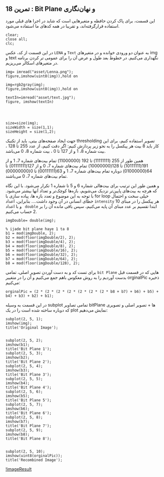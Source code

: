 ## تمرین 18 : Bit Plane و نهان‌نگاری

این قسمت، برای پاک کردن حافظه و متغیرهایی است که شاید در اجرا های قبلی مورد استفاده قرارگرفته‌اند، و تقریبا در همه کدهای ما استفاده می‌شود.

```
clear;
close all;
clc;
```
در این قسمت از کد، عکس ```LENA``` و ```Text``` به عنوان دو ورودی خوانده و در متغیرهای img و text نگهداری می‌کنیم. در خطوط بعد طول و عرض آن را برای عمومی تر کردن برنامه در متغیرهای اسکالر می‌ریزیم. 
```
img= imread("asset/Lenna.png");
figure,imshow(uint8(img)),hold on

img=rgb2gray(img);
figure,imshow(uint8(img)),hold on

textIn=imread("asset/text.jpg");
figure, imshow(textIn)




size=size(img);
sizeWidth = size(1,1);
sizeHeight = size(1,2);
```
جهت ایجاد صفحه‌های بیتی، باید از تکنیک thresholding تصویر استفاده کنیم، برای این کار باید 8 بیت هر پیکسل را به نحو زیر پردازش کنیم:
اگر دقت کنیم، از عدد 255 تا 128 ، بیت شماره 8، 1 و از 127 تا 0 ، بیت شماره 8، 0 می‌باشد.

همین طور از 255 (11111111) تا 192 (11000000) تمام بیت‌های شماره 7، 1 و  از 191(10111111) تا 128(10000000) تمام بیت‌های شماره 7، 0 و از 127(01111111) تا 64(01000000) دوباره تمام بیت‌های شماره 7، 1 و 63(00111111) تا 0(00000000) تمام بیت‌های شماره 7، 0 می‌باشند.

و همین طور این ترتیب برای بیت‌هالی شماره 6 و 5 تا شماره 1 تکرار می‌شود. با این نگاه که هرچه به بیت‌های پایین‌تر نزدیک می‌شویم، بازه‌ها کوچک‌تر و تعداد آنها بیشتر می‌شود.
با توجه به این موضوع و تعدد بازه ها، پیاده سازی با for loop خیلی سخت و احتمال خطای انسانی در آن وجود داشت.... بنابراین، اعداد ```intensity``` هر پیکسل را در مبنای 10 و با اعداد ``` double``` ابتدا تقسیم بر عدد مبنای آن پایه می‌کنیم، سپس باقی مانده آن را بر 2 حساب می‌کنیم.
```
imgDouble= double(img);

% ijade bit plane haye 1 ta 8
b1 = mod(imgDouble, 2);
b2 = mod(floor(imgDouble/2), 2);
b3 = mod(floor(imgDouble/4), 2);
b4 = mod(floor(imgDouble/8), 2);
b5 = mod(floor(imgDouble/16), 2);
b6 = mod(floor(imgDouble/32), 2);
b7 = mod(floor(imgDouble/64), 2);
b8 = mod(floor(imgDouble/128), 2);

```
برای تست کد و به دست آوردن تصویر اصلی، تمامی ```bit Plane``` هایی که در قسمت قبل بدست آوردیم را به روش معکوس باهم جمع می‌کنیم و آن را در متغییر orginalPic ذخیره می‌کنیم:
```
orginalPic = (2 * (2 * (2 * (2 * (2 * (2 * (2 * b8 + b7) + b6) + b5) + b4) + b3) + b2) + b1);
```

در این قسمت به وسیله subplot تمامی تصاویر bitPlane ها + تصویر اصلی و تصویری که دوباره ساخته شده است را در یک plot نمایش می‌دهیم:
```
subplot(2, 5, 1);
imshow(img);
title('Original Image');


subplot(2, 5, 2);
imshow(b1);
title('Bit Plane 1');
subplot(2, 5, 3);
imshow(b2);
title('Bit Plane 2');
subplot(2, 5, 4);
imshow(b3);
title('Bit Plane 3');
subplot(2, 5, 5);
imshow(b4);
title('Bit Plane 4');
subplot(2, 5, 6);
imshow(b5);
title('Bit Plane 5');
subplot(2, 5, 7);
imshow(b6);
title('Bit Plane 6');
subplot(2, 5, 8);
imshow(b7);
title('Bit Plane 7');
subplot(2, 5, 9);
imshow(b8);
title('Bit Plane 8');


subplot(2, 5, 10);
imshow(uint8(orginalPic));
title('Recombined Image');
```

[!imageResult](https://github.com/semnan-university-ai/image-processing-class-002/blob/main/exercises/msg67/asset/bitPlane.jpg?raw=true)

